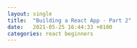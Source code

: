 ```yaml
---
layout: single
title:  "Building a React App - Part 2"
date:   2021-05-25 16:44:33 +0100
categories: react beginners
---
```


